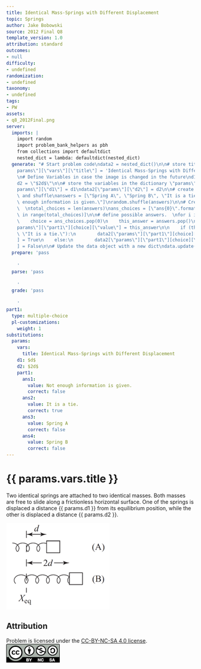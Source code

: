 ```yaml
---
title: Identical Mass-Springs with Different Displacement
topic: Springs
author: Jake Bobowski
source: 2012 Final Q8
template_version: 1.0
attribution: standard
outcomes:
- null
difficulty:
- undefined
randomization:
- undefined
taxonomy:
- undefined
tags:
- PW
assets:
- q8_2012Final.png
server:
  imports: |
    import random
    import problem_bank_helpers as pbh
    from collections import defaultdict
    nested_dict = lambda: defaultdict(nested_dict)
  generate: "# Start problem code\ndata2 = nested_dict()\n\n# store title\ndata2[\"\
    params\"][\"vars\"][\"title\"] = 'Identical Mass-Springs with Different Displacement'\n\
    \n# Define Variables in case the image is changed in the future\nd1 = \"$d$\"\n\
    d2 = \"$2d$\"\n\n# store the variables in the dictionary \"params\"\ndata2[\"\
    params\"][\"d1\"] = d1\ndata2[\"params\"][\"d2\"] = d2\n\n# create list of answers\
    \ and shuffle\nanswers = [\"Spring A\", \"Spring B\", \"It is a tie.\", \"Not\
    \ enough information is given.\"]\nrandom.shuffle(answers)\n\n# Create ans_choices.\
    \  \ntotal_choices = len(answers)\nans_choices = [\"ans{0}\".format(i+1) for i\
    \ in range(total_choices)]\n\n# define possible answers.  \nfor i in range(total_choices):\n\
    \    choice = ans_choices.pop(0)\n    this_answer = answers.pop()\n    data2[\"\
    params\"][\"part1\"][choice][\"value\"] = this_answer\n\n    if (this_answer ==\
    \ \"It is a tie.\"):\n        data2[\"params\"][\"part1\"][choice][\"correct\"\
    ] = True\n    else:\n        data2[\"params\"][\"part1\"][choice][\"correct\"\
    ] = False\n\n# Update the data object with a new dict\ndata.update(data2)\n"
  prepare: 'pass

    '
  parse: 'pass

    '
  grade: 'pass

    '
part1:
  type: multiple-choice
  pl-customizations:
    weight: 1
substitutions:
  params:
    vars:
      title: Identical Mass-Springs with Different Displacement
    d1: $d$
    d2: $2d$
    part1:
      ans1:
        value: Not enough information is given.
        correct: false
      ans2:
        value: It is a tie.
        correct: true
      ans3:
        value: Spring A
        correct: false
      ans4:
        value: Spring B
        correct: false
---
```

# {{ params.vars.title }}
Two identical springs are attached to two identical masses.
Both masses are free to slide along a frictionless horizontal surface.
One of the springs is displaced a distance {{ params.d1 }} from its equilibrium position, while the other is displaced a distance {{ params.d2 }}.

![Using the same point of reference, Spring A is displaced a distance d from its equilibrium position while Spring B is displaced a distance 2d.](q8_2012Final.png)

## Attribution

Problem is licensed under the [CC-BY-NC-SA 4.0 license](https://creativecommons.org/licenses/by-nc-sa/4.0/).
![The Creative Commons 4.0 license requiring attribution-BY, non-commercial-NC, and share-alike-SA license.](https://raw.githubusercontent.com/firasm/bits/master/by-nc-sa.png)